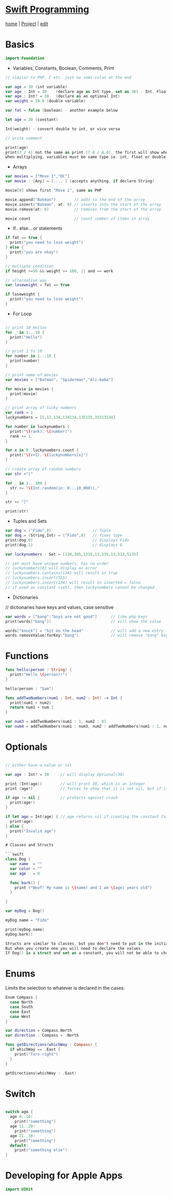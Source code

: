 # [Swift Programming](https://alwinwoo.github.io/pages/swift.html)
[home](https://alwinwoo.github.io/) | [Project](https://github.com/alwinwoo/alwinwoo.github.io/edit/master/pages/swift_project.md) | [edit](https://github.com/alwinwoo/alwinwoo.github.io/edit/master/pages/swift.md)

# Basics

```swift
import Foundation
```

* Variables, Constants, Boolean, Comments, Print

```swift
// similar to PHP, C etc. just no semi-colon at the end

var age = 30 (int variable)
var age : Int = 30    (declare age as Int type, set as 30) - Int, Float, Double, String 
var age : Int? = 30   (declare as an optional Int)
var weight = 10.0 (double variable)

var fat = false (boolean) - another example below

let age = 30 (constant)

Int(weight) - convert double to int, or vice versa

// write comment

print(age)
print(7 / 4) not the same as print (7.0 / 4.0), the first will show whole numbers
when multiplying, variables must be same type ie. int, float or double
```

* Arrays

```swift
var movies = ["Move 1","DC"]
var movie : [Any] = [.... ] (accepts anything, if declare String)

movie[0] shows first "Move 1", same as PHP

movie.append("Batman")        // adds to the end of the array
movie.insert("Batman", at: 0) // inserts into the start of the array
movie.remove(at: 0)           // removes from the start of the array

movie.count                   // count number of items in array
```

* If.. else... or statements

```swift
if fat == true {
  print("you need to lose weight")
} else {
  print("you are okay")
}

// multiple condition
if height >=50 && weight >= 100, || and == work

// alternative way
var loseweight = fat == true

if loseweight {
  print("you need to lose weight")
}
```

* For Loop

```swift

// print 10 Hellos
for _ in 1...10 {
  print("Hello")
}

// print 1 to 10
for number in 1...10 {
  print(number)
}

// print name of movies
var movies = ["Batman", "Spiderman","Ali-baba"]

for movie in movies {
  print(movie)
}

// print array of lucky numbers
var rank = 1
luckynumbers = [5,12,134,134134,135135,31513134]

for number in luckynumbers {
  print("\(rank). \(number)")
  rank += 1
}

for x in 0..luckynumbers.count {
  print("\(x+1). \(luckynumbers[x]")
}

// create array of random numbers
var str ="["

for _ in 1.. 100 {
  str += "\(Int.random(in: 0...10_000)),"
}

str += "]"

print(str)
```

* Tuples and Sets

```swift
var dog = ("Fido",8)                  // Tuple
var dog = (String,Int) = ("Fido",8)   // fixes type
print(dog.0)                          // displays Fido
print(dog.1)                          // displays 8

var luckynumbers : Set = [134,345,1315,13,135,13,513,5135]  

// set must have unique numbers, has no order
// luckynumbers[0] will display an error
// luckynumbers.contains(134) will result in true
// luckynumbers.insert(555)
// luckynumbers.insert(134) will result in inserted = false
// if used as constant (set), then luckynumbers cannot be changed
```

* Dictionaries

// dictionaries have keys and values, case sensitive

```swift
var words = ["bang":"boys are not good"]      // like php keys
print(words["bang"])                          // will show the value

words["knock"] = "hit on the head"            // will add a new entry into words
words.removeValue(forKey:"bang")              // will remove "bang" key and value
```

# Functions

```swift
func hello(person : String) {
  print("Hello \(person)!")
}

hello(person : "Sam")

func addTwoNumbers(num1 : Int, num2 : Int) -> Int {
  print(num1 + num2)
  return num1 + num 2
}

var num3 = addTwoNumbers(num1 : 1, num2 : 8)
var num4 = addTwoNumbers(num1 : num3, num2 : addTwoNumbers(num1 : 1, num2 : 8))
```

# Optionals

```swift

// either have a value or nil

var age : Int? = 30     // will display Optional(30)

print (Int(age))        // will print 30, which is an integer
print (age!)            // forces to show that it is not nil, but if it's nil, the app will crash

if age != nil {         // protects against crash
  print(age!)
}

if let age = Int(age) { // age returns nil if creating the constant fails
  print(age)
} else {
  print("Invalid age")
}

# Classes and Structs

```swift
class Dog {
  var name  = ""
  var color = ""
  var age   = 0

  func bark() {
    print ("Woof! My name is \(name) and I am \(age) years old")
  }

}

var myDog = Dog()

myDog.name = "Fido"

print(myDog.name)
myDog.bark()

Structs are similar to classes, but you don't need to put in the initial values first
But when you create one you will need to declare the values.
If Dog() is a struct and set as a constant, you will not be able to change the values, but if Dog() is a var, you can still change the values
```

# Enums

Limits the selection to whatever is declared in the cases:

```swift
Enum Compass {
  case North
  case South
  case East
  case West
}

var direction = Compass.North
var direction : Compass = .North

func getDirections(whichWay : Compass) {
  if whichWay == .East {
    print("Turn right")
  }
}

getDirections(whichWay : .East)

```

# Switch

```swift

switch age {
  age 0..10:
    print("something")
  age 11..20:
    print("something")
  age 21..30:
    print("something")
  default:
    print("something else")
}
```

# Developing for Apple Apps

```swift
import UIKit
```
